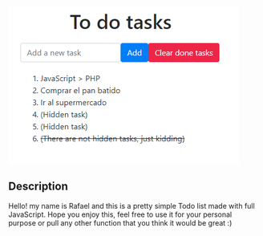![how looks](https://github.com/GolD3nEvOLut1oN/todo-list/blob/master/image.png?raw=true)

## Description
Hello! my name is Rafael and this is a pretty simple Todo list made with full JavaScript. Hope you enjoy this, feel free to use it for your personal purpose or pull any other function that you think it would be great :)
